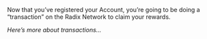 Now that you’ve registered your Account, you’re going to be doing a “transaction” on the Radix Network to claim your rewards.

_Here’s more about transactions…_
